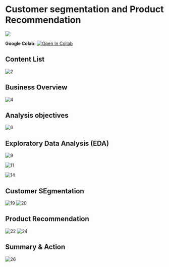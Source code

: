 # Customer segmentation and Product Recommendation
[![](https://img.shields.io/badge/-Presentation-blue)](https://www.canva.com/design/DAFoHkXRm34/PqhOdS4l3N0tAQoGkxG6ig/edit?utm_content=DAFoHkXRm34&utm_campaign=designshare&utm_medium=link2&utm_source=sharebutton)

**Google Colab:** [![Open In Collab](https://colab.research.google.com/assets/colab-badge.svg)](https://colab.research.google.com/drive/1Mnyg-nMVPV-fiZLrX0d0DBL3vogawOvV?usp=sharing)



## Content List
![2](https://github.com/Piriyaa/MADT8101-Customer-Analytics/assets/128346376/d0231838-4880-4f36-a046-7e90f2510277)


## Business Overview
![4](https://github.com/Piriyaa/MADT8101-Customer-Analytics/assets/128346376/bf9e344c-952f-42ff-beab-7022b4cecbf0)

## Analysis objectives
![6](https://github.com/Piriyaa/MADT8101-Customer-Analytics/assets/128346376/b322f53a-9044-4a5a-8282-d56455022f03)



## Exploratory Data Analysis (EDA)

![9](https://github.com/Piriyaa/MADT8101-Customer-Analytics/assets/128346376/931ba1d0-4500-42d9-addf-25f1c67edd53)

![11](https://github.com/Piriyaa/MADT8101-Customer-Analytics/assets/128346376/0e363b75-cfcb-4a0f-a191-2ff4a319d8f5)


![14](https://github.com/Piriyaa/MADT8101-Customer-Analytics/assets/128346376/94963238-249c-4413-9f4a-912d253969c1)

## Customer SEgmentation

![19](https://github.com/Piriyaa/MADT8101-Customer-Analytics/assets/128346376/3751685b-396f-47b9-b5d5-817a55d23d82)
![20](https://github.com/Piriyaa/MADT8101-Customer-Analytics/assets/128346376/a9d05831-cd33-4cd4-a0c0-16f488949513)

## Product Recommendation

![22](https://github.com/Piriyaa/MADT8101-Customer-Analytics/assets/128346376/4f728965-dd3c-48d2-b53b-acf9759afe08)
![24](https://github.com/Piriyaa/MADT8101-Customer-Analytics/assets/128346376/64a7fce9-3d83-4184-86cf-8ff4de1704a5)

## Summary & Action
![26](https://github.com/Piriyaa/MADT8101-Customer-Analytics/assets/128346376/d94edc9c-6222-40e2-91e5-6fdc3096e430)

